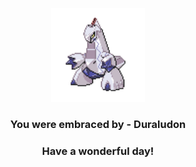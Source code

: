 <p align="center">
    <img src="https://raw.githubusercontent.com/PokeAPI/sprites/master/sprites/pokemon/884.png" width="150" height="150">
</p>
<h3 align="center">You were embraced by - <b>Duraludon</b></h3>
<h3 align="center">Have a wonderful day!</h3>
